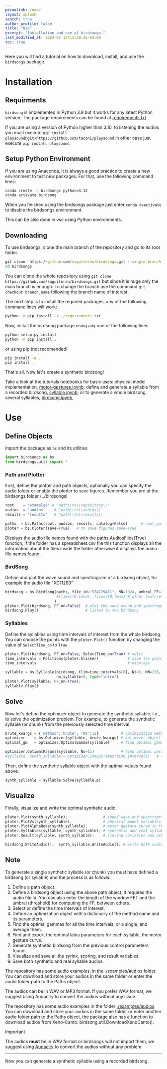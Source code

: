 ```yaml
---
permalink: /use/
layout: splash
search: true
author_profile: false
title: "Use"
excerpt: "Installation and use of birdsongs."
last_modified_at: 2024-01-13T11:59:26-04:00
toc: true
---
```


Here you will find a tutorial on how to download, install, and use the `birdsongs` package.

# Installation

## Requirments

`birdsong` is implemented in Python 3.8 but it works for any latest Python version. The package requirements can be found at [requirements.txt](https://github.com/saguileran/birdsongs/blob/main/requirements.txt).

If you are using a version of Python higher than 3.10, to listening the audios you must execute `pip install playsound@git+https://github.com/taconi/playsound` in other case just execute `pip install playsound`.

## Setup Python Environment

If you are using Anaconda, it is always a good practice to create a new environment to test new packages. For that, use the following command lines:

```bash
conda create -n birdsongs python=3.12
conda activate birdsong
```
When you finished using the birdsongs package just enter `conda deactivate` to disable the birdsongs environment. 

This can be also done in vsc using Python environments.
    
## Downloading

To use birdsongs, clone the main branch of the repository and go to its root folder.

```bat
git clone  https://github.com/saguileran/birdsongs.git --single-branch
cd birdsongs
```

You can clone the whole repository using `git clone https://github.com/saguileran/birdsongs.git` but since it is huge only the main branch is enough. To change the branch use the command `git checkout branch_name` following the branch name of interest.

The next step is to install the required packages, any of the following command lines will work:

```bat
python -m pip install -r ./requirements.txt
```
<!--
You can now use the package in a Python terminal opened in the birdsongs folder. 

To use the package from any folder install the repository, this can be done with any of the two following lines
-->

Now, install the birdsong package using any one of the following lines

```bat
python setup.py install
python -m pip install .
```

or using pip (not recomended)
```bat
pip install -e .
pip install .
```

That's all. Now let's create a synthetic birdsong!

Take a look at the tutorials notebooks for basic uses: physical model implementation, [motor-gestures.ipynb](https://github.com/saguileran/birdsongs/blob/main/tutorials/motor-gestures.ipynb); define and generate a syllable from a recorded birdsong, [syllable.ipynb](https://github.com/saguileran/birdsongs/blob/main/tutorials/syllable.ipynb); or to generate a whole birdsong, several syllables, [birdsong.ipynb](https://github.com/saguileran/birdsongs/blob/main/tutorials/birdsong.ipynb),

# Use

## Define Objects

Import the package as `bs` and its utilities

```python
import birdsongs as bs
from birdsongs.util import *
```

### Path and Plotter
  
First, define the plotter and path objects, optionally you can specify the audio folder or enable the plotter to save figures. Remember you are at the birdsongs folder (../birdsongs)

```python
root    = "examples" # "path\\to\\repository\\' 
audios  = 'audios'    # "path\\to\\audios\\'
results = "results"   # "path\\to\\results\\'

paths  = bs.Paths(root, audios, results, catalog=False)      # root_path, audios_path, catalog
ploter = bs.Ploter(save=True)   # to save figures save=True 
```

Displays the audio file names found with the paths.AudiosFiles(True) function, if the folder has a spreadsheet.csv file this function displays all the information about the files inside the folder otherwise it displays the audio file names found.

### BirdSong
  
Define and plot the wave sound and spectrogram of a birdsong object, for example the audio file "XC11293"

```python
birdsong = bs.BirdSong(paths, file_id="574179401", NN=1024, umbral_FF=1., Nt=500,
                       #tlim=(t0,tend), flim=(f0,fmax) # other features
                      )
ploter.Plot(birdsong, FF_on=False)  # plot the wave sound and spectrogram without FF
birdsong.Play()                     # listen to the birdsong
```

### Syllables
  
Define the syllables using time intervals of interest from the whole birdsong. You can choose the points with the `ploter.Plot()` function by changing the value of `SelectTime_on` to `True`
    
```python
ploter.Plot(birdsong, FF_on=False, SelectTime_on=True) # selct 
time_intervals = Positions(ploter.klicker)             # save the points selected in an array
time_intervals                                         # displays

syllable = bs.Syllable(birdsong, tlim=time_intervals[0], Nt=5, NN=256, umbral_FF=1.05,
                       no_syllable=0, type="intro")
ploter.Plot(syllable, FF_on=True);
syllable.Play()
``` 
  
## Solve
  
Now let's define the optimizer object to generate the synthetic syllable, i.e., to solve the optimization problem. For example, to generate the synthetic syllable (or chunk) from the previously selected time interval.

```python
brute_kwargs = {'method':'brute', 'Ns':11}          # optimization method,  Ns is the number of grid points
optimizer    = bs.Optimizer(syllable, brute_kwargs) # optimizer object
optimal_gm   = optimizer.OptimalGamma(syllable)     # find optimal gamma (time scale constant) 

optimizer.OptimalParams(syllable, Ns=11)            # find optimal parameters coefficients
#syllable, synth_syllable = optimizer.SongByTimes(time_intervals)   # find optimal parameters over several time intervals
```
    
Then, define the synthetic syllable object with the optimal values found above.


```python
synth_syllable = syllable.Solve(syllable.p)
```

## Visualize
  
Finally, visualize and write the optimal synthetic audio.
    
```python
ploter.Plot(synth_syllable);                # sound wave and spectrogram of the synthetic syllable
ploter.PlotVs(synth_syllable);              # physical model variables over the time
ploter.PlotAlphaBeta(synth_syllable);       # motor gesture curve in the parametric space
ploter.Syllables(syllable, synth_syllable); # synthetic and real syllables
ploter.Result(syllable, synth_syllable);    # scoring variables and other spectral features

birdsong.WriteAudio();  synth_syllable.WriteAudio(); # write both audios at ./examples/results/Audios
```
  
## Note  
  
To generate a single synthetic syllable (or chunk) you must have defined a birdsong (or syllable) and the process is as follows:

1. Define a path object.
2. Define a birdsong object using the above path object, it requires the audio file id. You can also enter the length of the window FFT and the umbral (threshold) for computing the FF, between others.
3. Select or define the time intervals of interest.
4. Define an optimization object with a dictionary of the method name and its parameters.
5. Find the optimal gammas for all the time intervals, or a single, and average them.
6. Find and export the optimal labia parameters for each syllable, the motor gesture curve.
7. Generate synthetic birdsong from the previous control parameters found.
8. Visualize and save all the syrinx, scoring, and result variables.
9. Save both synthetic and real syllable audios.

The repository has some audio examples, in the ./examples/audios folder. You can download and store your audios in the same folder or enter the audio folder path to the Paths object.

The audios can be in WAV or MP3 format. If you prefer WAV format, we suggest using Audacity to convert the audios without any issue.
<!--

```python
syllable  = bs.Syllable(birdsong)           # additional options: flim=(fmin,fmax), tlim=(t0,tend) 

brute     = {'method':'brute', 'Ns':11}     # define optimization method and its parameters
optimizer = bs.Optimizer(syllable, brute)   # define optimizer to the syllable object

optimizer.optimal_gamma                     # find the optimal gamma over the whole bird syllables
obj = syllable                              # birdsong or chunk
optimizer.OptimalParams(obj, Ns=11)         # find optimal alpha and beta parameters
    
Display(obj.p)                              # display optimal problem parameters
obj_synth_optimal = obj.Solve(obj.p)        # generate the synthetic syllable with the optimal parameters set
    
ploter.Syllables(obj, obj_synth_optimal)    # plot real and synthetic songs, sound waves, and spectrograms
ploter.PlotAlphaBeta(obj_synth_optimal)     # plot alpha and beta parameters in function of time (just syllable has these attributes)
ploter.Result(obj, obj_synth_optimal)       # plot the spectrograms, scores, and features of both objects, the real and synthetic
    
bird.WriteAudio();  synth_bird.WriteAudio() # write both objects, real and synthetic
```
-->
    
The repository has some audio examples in the folder [./examples/audios](https://github.com/saguileran/birdsongs/tree/main/examples/audios). You can download and store your audios in the same folder or enter another audio folder path to the Paths object, the package also has a function to download audios from Xeno-Canto: birdsong.util.DownloadXenoCanto().

>[!IMPORTANT]
>The audios **must** be in WAV format or birdsongs will not import them, we suggest using [Audacity](https://www.audacityteam.org/) to convert the audios without any problem.

---

Now you can generate a synthetic syllable using a recorded birdsong.
